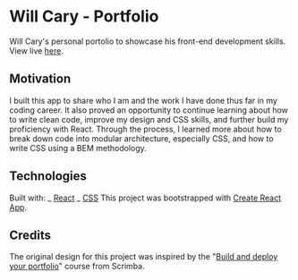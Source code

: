 # Will Cary - Portfolio

Will Cary's personal portolio to showcase his front-end development skills. View live [here]().

## Motivation

I built this app to share who I am and the work I have done thus far in my coding career. It also proved an opportunity to continue learning about how to write clean code, improve my design and CSS skills, and further build my proficiency with React. Through the process, I learned more about how to break down code into modular architecture, especially CSS, and how to write CSS using a BEM methodology.

## Technologies

Built with:
_ [React](https://reactjs.org/)
_ [CSS](https://developer.mozilla.org/en-US/docs/Web/CSS)
This project was bootstrapped with [Create React App](https://github.com/facebook/create-react-app).

## Credits

The original design for this project was inspired by the "[Build and deploy your portfolio](https://scrimba.com/learn/portfolio)" course from Scrimba.
